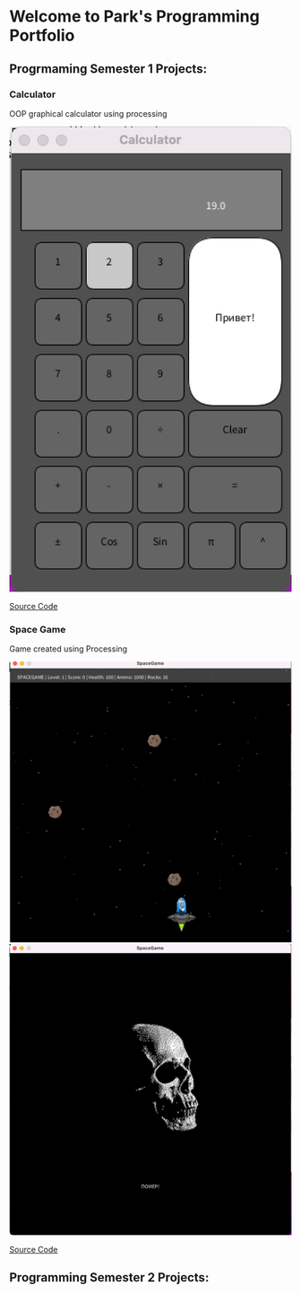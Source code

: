 # Welcome to Park's Programming Portfolio

## Progrmaming Semester 1 Projects:

### Calculator

OOP graphical calculator using processing

![Calculator](https://github.com/squaredsnow/A2Programming1Portfolio2023/blob/main/images/CalcScrnShot.png?raw=true)

[Source Code](https://github.com/squaredsnow/A2Programming1Portfolio2023/tree/main/src/Calculator)

### Space Game

Game created using Processing

![Game](https://github.com/squaredsnow/A2Programming1Portfolio2023/blob/main/images/InGame.png?raw=true)
![Death Screen](https://github.com/squaredsnow/A2Programming1Portfolio2023/blob/main/images/DeathScreen.png?raw=true)

[Source Code](https://github.com/squaredsnow/A2Programming1Portfolio2023/tree/main/src/SpaceGame)

## Programming Semester 2 Projects:
